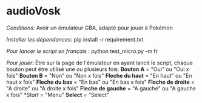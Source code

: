 # audioVosk
*Conditions:*
Avoir un émulateur GBA, adapté pour jouer à Pokémon

*Installer les dépendances:* 
pip install -r requirement.txt

*Pour lancer le script en français :*
python test_micro.py -m fr

*Pour jouer:*
Être sur la page de l'émulateur en ayant lancé le script, chaque bouton peut être utilisé une ou plusieurs fois:
**Bouton A** = "Oui" ou "Oui x fois"
**Bouton B** = "Non" ou "Non x fois"
**Fleche du haut** = "En haut" ou "En haut x fois"
**Fleche du bas** = "En bas" ou "En bas x fois"
**Fleche de droite** = "A droite" ou "A droite x fois"
**Fleche de gauche** = "A gauche" ou "A gauche x fois"
**Start* = "Menu"
**Select** = "Select"
